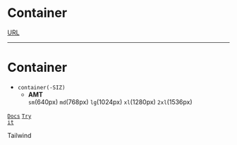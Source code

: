 <!-- .slide: data-state="layout-title" class="bg-dark"-->

# Container

<div class="slide-link"><a href="URL"><i class="fab fa-slideshare"></i> URL</a></div>

> >


---

# Container


- `container(-SIZ)`
  - **AMT**<br>
  `sm`(640px) `md`(768px) `lg`(1024px) `xl`(1280px) `2xl`(1536px)

<a href="https://tailwindcss.com/docs/box-shadow" target="_blank"><code class="code-exciting">Docs</code></a> <a href="https://codepen.io/planetoftheweb/pen/KKgzXpq?editors=1000" target="_blank"><code class="code-royal">Try it</code></a>

> >

Tailwind